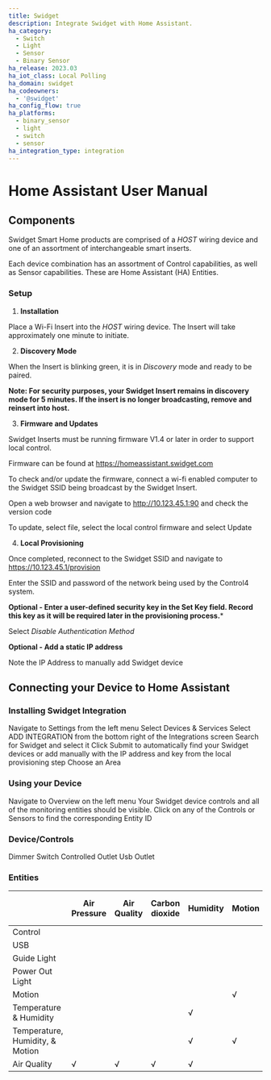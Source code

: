 ```yaml
---
title: Swidget
description: Integrate Swidget with Home Assistant.
ha_category:
  - Switch
  - Light
  - Sensor
  - Binary Sensor
ha_release: 2023.03
ha_iot_class: Local Polling
ha_domain: swidget
ha_codeowners:
  - '@swidget'
ha_config_flow: true
ha_platforms:
  - binary_sensor
  - light
  - switch
  - sensor
ha_integration_type: integration
---
```


# Home Assistant User Manual

## Components

Swidget Smart Home products are comprised of a *HOST* wiring device and one of an assortment of interchangeable smart inserts.

Each device combination has an assortment of Control capabilities, as well as Sensor capabilities. These are Home Assistant (HA) Entities.

### Setup

1. **Installation**

Place a Wi-Fi Insert into the *HOST* wiring device. The Insert will take approximately one minute to initiate.

2. **Discovery Mode**

When the Insert is blinking green, it is in *Discovery* mode and ready to be paired.

**Note: For security purposes, your Swidget Insert remains in discovery mode for 5 minutes. If the insert is no longer broadcasting, remove and reinsert into host.**

3. **Firmware and Updates**

Swidget Inserts must be running firmware V1.4 or later in order to support local control.

Firmware can be found at https://homeassistant.swidget.com

To check and/or update the firmware, connect a wi-fi enabled computer to the Swidget SSID being broadcast by the Swidget Insert.

Open a web browser and navigate to http://10.123.45.1:90 and check the version code

To update, select file, select the local control firmware and select Update

4. **Local Provisioning**

Once completed, reconnect to the Swidget SSID and navigate to https://10.123.45.1/provision

Enter the SSID and password of the network being used by the Control4 system.

**Optional - Enter a user-defined security key in the Set Key field. Record this key as it will be required later in the provisioning process.***

Select *Disable Authentication Method*

**Optional - Add a static IP address**

Note the IP Address to manually add Swidget device

## Connecting your Device to Home Assistant

### Installing Swidget Integration

Navigate to Settings from the left menu
Select Devices & Services
Select ADD INTEGRATION from the bottom right of the Integrations screen
Search for Swidget and select it
Click Submit to automatically find your Swidget devices or add manually with the IP address and key from the local provisioning step
Choose an Area

### Using your Device

Navigate to Overview on the left menu
Your Swidget device controls and all of the monitoring entities should be visible.
Click on any of the Controls or Sensors to find the corresponding Entity ID

### Device/Controls

Dimmer
Switch
Controlled Outlet
Usb Outlet

### Entities


|                                 | Air Pressure | Air Quality | Carbon dioxide | Humidity | Motion | Plug 0 Current Consumption | Plug 1 Current Consumption | Signal Strength | Temperature | Volatile Organic Compounds |
| ------------------------------- | ------------ | ----------- | -------------- | -------- | ------ | -------------------------- | -------------------------- | --------------- | ----------- | -------------------------- |
| Control                         |              |             |                |          |        | √                          | √                          | √ 	      	        |             |                            |
| USB                             |              |             |                |          |        | √                          | √                          | √               |             |                            |
| Guide Light                     |              |             |                |          |        | √                          | √                          | √               |             |                            |
| Power Out Light                 |              |             |                |          |        | √                          | √                          | √               |             |                            |
| Motion                          |              |             |                |          | √      | √                          | √                          | √               |             |                            |
| Temperature & Humidity          |              |             |                | √        |        | √                          | √                          | √               | √           |                            |
| Temperature, Humidity, & Motion |              |             |                | √        | √      | √                          | √                          | √               | √           |                            |
| Air Quality                     | √            | √           | √              | √        |        | √                          | √                          | √               | √           | √                          |